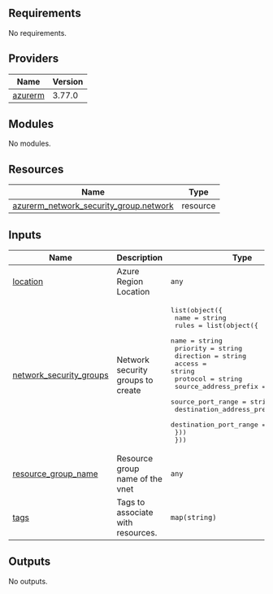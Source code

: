 <!-- BEGIN_TF_DOCS -->
## Requirements

No requirements.

## Providers

| Name | Version |
|------|---------|
| <a name="provider_azurerm"></a> [azurerm](#provider\_azurerm) | 3.77.0 |

## Modules

No modules.

## Resources

| Name | Type |
|------|------|
| [azurerm_network_security_group.network](https://registry.terraform.io/providers/hashicorp/azurerm/latest/docs/resources/network_security_group) | resource |

## Inputs

| Name | Description | Type | Default | Required |
|------|-------------|------|---------|:--------:|
| <a name="input_location"></a> [location](#input\_location) | Azure Region Location | `any` | n/a | yes |
| <a name="input_network_security_groups"></a> [network\_security\_groups](#input\_network\_security\_groups) | Network security groups to create | <pre>list(object({<br>    name = string<br>    rules = list(object({<br>      name                       = string<br>      priority                   = string<br>      direction                  = string<br>      access                     = string<br>      protocol                   = string<br>      source_address_prefix      = string<br>      source_port_range          = string<br>      destination_address_prefix = string<br>      destination_port_range     = string<br>    }))<br>  }))</pre> | n/a | yes |
| <a name="input_resource_group_name"></a> [resource\_group\_name](#input\_resource\_group\_name) | Resource group name of the vnet | `any` | n/a | yes |
| <a name="input_tags"></a> [tags](#input\_tags) | Tags to associate with resources. | `map(string)` | n/a | yes |

## Outputs

No outputs.
<!-- END_TF_DOCS -->
